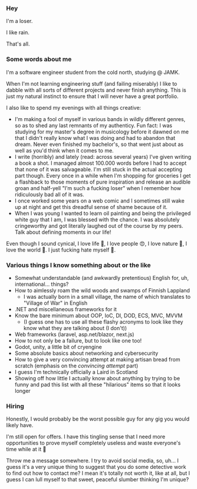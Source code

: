 ### Hey

I'm a loser.

I like rain.

That's all.






### Some words about me

I'm a software engineer student from the cold north, studying @ JAMK.

When I'm not learning engineering stuff (and failing miserably) I like to dabble with all sorts of different projects and never finish anything. 
This is just my natural instinct to ensure that I will never have a great portfolio.

I also like to spend my evenings with all things creative:
* I'm making a fool of myself in various bands in wildly different genres, so as to shed any last remnants of my authenticy. Fun fact: I was studying for my master's degree in musicology before it dawned on me that I didn't really know what I was doing and had to abandon that dream. Never even finished my bachelor's, so that went just about as well as you'd think when it comes to me.
* I write (horribly) and lately (read: across several years) I've given writing a book a shot. I managed almost 100.000 words before I had to accept that none of it was salvageable. I'm still stuck in the actual accepting part though. Every once in a while when I'm shopping for groceries I get a flashback to those moments of pure inspiration and release an audible groan and half-yell "I'm such a fucking loser" when I remember how ridiculously bad all of it was.
* I once worked some years on a web comic and I sometimes still wake up at night and get this dreadful sense of shame because of it.
* When I was young I wanted to learn oil painting and being the privileged white guy that I am, I was blessed with the chance. I was absolutely cringeworthy and got literally laughed out of the course by my peers. Talk about defining moments in our life!

Even though I sound cynical, I love life 🌈, I love people 😍, I love nature 🌄, I love the world 🎉. I just fucking hate myself 🤠.

### Various things I know something about or the like

* Somewhat understandable (and awkwardly pretentious) English for, uh, international... things?
* How to aimlessly roam the wild woods and swamps of Finnish Lappland
    * I was actually born in a small village, the name of which translates to "Village of War" in English
* .NET and miscellaneous frameworks for it
* Know the bare minimum about OOP, IoC, DI, DOD, ECS, MVC, MVVM 
    * (I guess one has to use all these flashy acronyms to look like they know what they are talking about (I don't))
* Web frameworks (laravel, asp.net/blazor, next.js)
* How to not only be a failure, but to look like one too!
* Godot, unity, a little bit of cryengine
* Some absolute basics about networking and cybersecurity
* How to give a very convincing attempt at making artisan bread from scratch (emphasis on the *convincing attempt* part)
* I guess I'm technically officially a Laird in Scotland
* Showing off how little I actually know about anything by trying to be funny and pad this list with all these "hilarious" items so that it looks longer

### Hiring

Honestly, I would probably be the worst possible guy for any gig you would likely have.

I'm still open for offers. I have this tingling sense that I need more opportunities to prove myself completely useless and waste everyone's time while at it 🤩

Throw me a message somewhere. I try to avoid social media, so, uh... I guess it's a very unique thing to suggest that you do some detective work to find out how to contact me? I mean it's totally not worth it, like at all, but I guess I can lull myself to that sweet, peaceful slumber thinking I'm unique?
